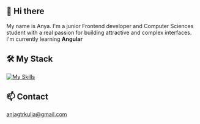 ## 👋 Hi there 

My name is Anya. I'm a junior Frontend developer and Computer Sciences student with a real passion for building attractive and complex interfaces.
I'm  currently learning **Angular**

## 🛠️ My Stack

[![My Skills](https://skillicons.dev/icons?i=angular,ts,js,tailwind,bootstrap,sass,css,html,webstorm,git,figma,ps)](https://skillicons.dev)

## 📫 Contact

anjagtrkulja@gmail.com

